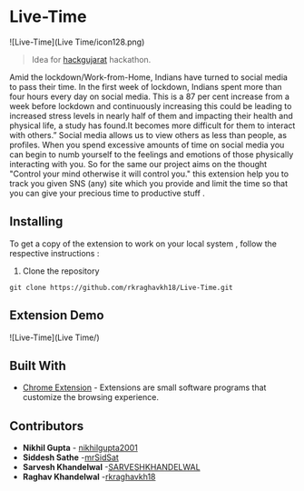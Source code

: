 # Live-Time

![Live-Time](Live Time/icon128.png)

>Idea for [hackgujarat](https://www.hackgujarat.com) hackathon.

Amid the lockdown/Work-from-Home, Indians have turned to social media to pass their time. In the first week of lockdown, Indians spent more than four hours every day on social media. This is a 87 per cent increase from a week before lockdown and continuously increasing this could be leading to increased stress levels in nearly half of them and impacting their health and physical life, a study has found.It becomes more difficult for them to interact with others.” Social media allows us to view others as less than people, as profiles. When you spend excessive amounts of time on social media you can begin to numb yourself to the feelings and emotions of those physically interacting with you.
So for the same our project aims on the thought "Control your mind otherwise it will control you." this extension help you to track you given SNS (any) site which you provide and limit the time so that you can give your precious time to productive stuff . 

## Installing

To get a copy of the extension to work on your local system , follow the respective instructions : 

1. Clone the repository 

```
git clone https://github.com/rkraghavkh18/Live-Time.git
```



## Extension Demo

![Live-Time](Live Time/)

## Built With

* [Chrome Extension](https://developer.chrome.com/extensions) - Extensions are small software programs that customize the browsing experience. 


## Contributors
* **Nikhil Gupta** -  [nikhilgupta2001](https://github.com/nikhilgupta2001)
* **Siddesh Sathe** -[mrSidSat](https://github.com/mrSidSat)
* **Sarvesh Khandelwal** -[SARVESHKHANDELWAL](https://github.com/SARVESHKHANDELWAL)
* **Raghav Khandelwal** -[rkraghavkh18](https://github.com/rkraghavkh18)




